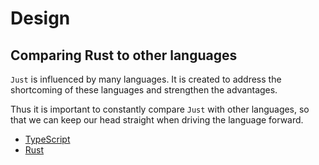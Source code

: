 # Design

## Comparing Rust to other languages

`Just` is influenced by many languages.
It is created to address the shortcoming of these languages and strengthen the advantages.

Thus it is important to constantly compare `Just` with other languages,
so that we can keep our head straight when driving the language forward.

- [TypeScript](./typescript.md)
- [Rust](./rust.md)
